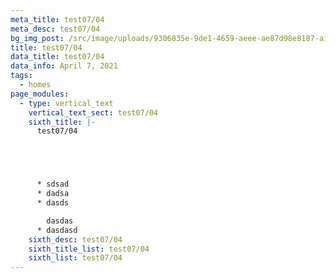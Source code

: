 ```yaml
---
meta_title: test07/04
meta_desc: test07/04
bg_img_post: /src/image/uploads/9306035e-9de1-4659-aeee-ae87d98e8187-airpod_pros.jpg
title: test07/04
data_title: test07/04
data_info: April 7, 2021
tags:
  - homes
page_modules:
  - type: vertical_text
    vertical_text_sect: test07/04
    sixth_title: |-
      test07/04





      * sdsad
      * dadsa
      * dasds

        dasdas
      * dasdasd
    sixth_desc: test07/04
    sixth_title_list: test07/04
    sixth_list: test07/04
---
```

